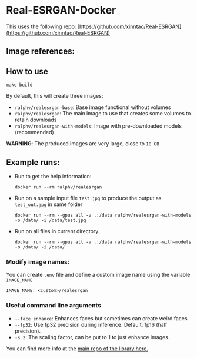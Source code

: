 
# Real-ESRGAN-Docker

This uses the following repo: [https://github.com/xinntao/Real-ESRGAN](https://github.com/xinntao/Real-ESRGAN)

## Image references:


## How to use

```shell
make build
```
By default, this will create three images:

* `ralphv/realesrgan-base`: Base image functional without volumes
* `ralphv/realesrgan`: The main image to use that creates some volumes to retain downloads
* `ralphv/realesrgan-with-models`: Image with pre-downloaded models (recommended)

__WARNING__: The produced images are very large, close to `10 GB`

## Example runs:

* Run to get the help information:
    ```shell
    docker run --rm ralphv/realesrgan
    ```
* Run on a sample input file `test.jpg` to produce the output as `test_out.jpg` in same folder
    ```shell
    docker run --rm --gpus all -v .:/data ralphv/realesrgan-with-models -o /data/ -i /data/test.jpg
    ```
* Run on all files in current directory
    ```shell
    docker run --rm --gpus all -v .:/data ralphv/realesrgan-with-models -o /data/ -i /data/
    ```

### Modify image names:

You can create `.env` file and define a custom image name using the variable `IMAGE_NAME`
```dotenv
IMAGE_NAME: <custom>/realesrgan
```

### Useful command line arguments
* `--face_enhance`: Enhances faces but sometimes can create weird faces.
* `--fp32`: Use fp32 precision during inference. Default: fp16 (half precision).
* `-s 2`: The scaling factor, can be put to 1 to just enhance images.

You can find more info at the [main repo of the library here.](https://github.com/xinntao/Real-ESRGAN)